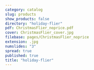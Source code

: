 ```yaml
---
category: catalog
slug: products
show_products: false
directory: "holiday-flier"
pdf: ChristmasFlier_noprice.pdf
cover: ChristmasFlier_cover.jpg
filebase: pages/ChristmasFlier_noprice
extension: .jpg
numslides: "3"
spread: true
published: true
title: "holiday-flier"
---
```


